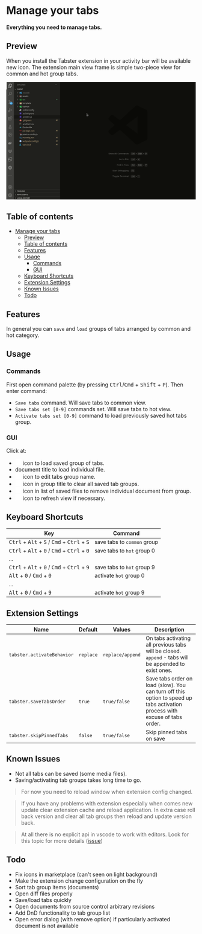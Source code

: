 # Manage your tabs

**Everything you need to manage tabs.**

## Preview

When you install the Tabster extension in your activity bar will be available new icon. The extension main view frame is simple two-piece view for common and hot group tabs.

![preview](images/preview.gif)

## Table of contents

- [Manage your tabs](#manage-your-tabs)
  - [Preview](#preview)
  - [Table of contents](#table-of-contents)
  - [Features](#features)
  - [Usage](#usage)
    - [Commands](#commands)
    - [GUI](#gui)
  - [Keyboard Shortcuts](#keyboard-shortcuts)
  - [Extension Settings](#extension-settings)
  - [Known Issues](#known-issues)
  - [Todo](#todo)

## Features

In general you can `save` and `load` groups of tabs arranged by common and hot category.

## Usage

### Commands

First open command palette (by pressing <kbd>Ctrl</kbd>/<kbd>Cmd</kbd> + <kbd>Shift</kbd> + <kbd>P</kbd>). Then enter command:

- `Save tabs` command. Will save tabs to common view.
- `Save tabs set [0-9]` commands set. Will save tabs to hot view.
- `Activate tabs set [0-9]` command to load previously saved hot tabs group.

### GUI

Click at:

- <img src="images/activate.png" alt="activate icon" /> icon to load saved group of tabs.
- document title to load individual file.
- <img src="images/edit.png" alt="edit icon" /> icon to edit tabs group name.
- <img src="images/remove.png" alt="remove icon" /> icon in group title to clear all saved tab groups.
- <img src="images/remove.png" alt="remove icon" /> icon in list of saved files to remove individual document from group.
- <img src="images/refresh.png" alt="refresh icon" /> icon to refresh view if necessary.

## Keyboard Shortcuts

| Key                                                                                               | Command                     |
| ------------------------------------------------------------------------------------------------- | --------------------------- |
| <kbd>Ctrl</kbd> + <kbd>Alt</kbd> + <kbd>S</kbd> / <kbd>Cmd</kbd> + <kbd>Ctrl</kbd> + <kbd>S</kbd> | save tabs to `common` group |
| <kbd>Ctrl</kbd> + <kbd>Alt</kbd> + <kbd>0</kbd> / <kbd>Cmd</kbd> + <kbd>Ctrl</kbd> + <kbd>0</kbd> | save tabs to `hot` group 0  |
| ...                                                                                               |
| <kbd>Ctrl</kbd> + <kbd>Alt</kbd> + <kbd>0</kbd> / <kbd>Cmd</kbd> + <kbd>Ctrl</kbd> + <kbd>9</kbd> | save tabs to `hot` group 9  |
| <kbd>Alt</kbd> + <kbd>0</kbd> / <kbd>Cmd</kbd> + <kbd>0</kbd>                                     | activate `hot` group 0      |
| ...                                                                                               |
| <kbd>Alt</kbd> + <kbd>0</kbd> / <kbd>Cmd</kbd> + <kbd>9</kbd>                                     | activate `hot` group 9      |

## Extension Settings

| Name                       | Default   | Values           | Description                                                                                                                 |
| -------------------------- | --------- | ---------------- | --------------------------------------------------------------------------------------------------------------------------- |
| `tabster.activateBehavior` | `replace` | `replace/append` | On tabs activating all previous tabs will be closed. `append` - tabs will be appended to exist ones.                        |
| `tabster.saveTabsOrder`    | `true`    | `true/false`     | Save tabs order on load (slow). You can turn off this option to speed up tabs activation process with excuse of tabs order. |
| `tabster.skipPinnedTabs`   | `false`   | `true/false`     | Skip pinned tabs on save                                                                                                    |

## Known Issues

- Not all tabs can be saved (some media files).
- Saving/activating tab groups takes long time to go.

> For now you need to reload window when extension config changed.

> If you have any problems with extension especially when comes new update clear extension cache and reload application. In extra case roll back version and clear all tab groups then reload and update version back.

> At all there is no explicit api in vscode to work with editors. Look for this topic for more details ([issue](https://github.com/microsoft/vscode/issues/15178))

## Todo

- Fix icons in marketplace (can't seen on light background)
- Make the extension change configuration on the fly
- Sort tab group items (documents)
- Open diff files properly
- Save/load tabs quickly
- Open documents from source control arbitrary revisions
- Add DnD functionality to tab group list
- Open error dialog (with remove option) if particularly activated document is not available

